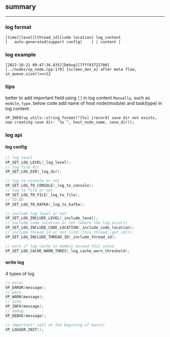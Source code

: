 
## summary ##
-----------

### log format ###
```
[time][level][thread_id][code location] log_content
|   auto-generated(support config)    | | content |
```

### log example ###
```
[2022-10-21 09:47:36.835][Debug][7fff43722700][../nodes/vp_node.cpp:179] [screen_des_a] after meta flow, in_queue.size()==>12
```

### tips ###
better to add important field using `[]` in log content `Manually`, such as `module`, `type`. below code add name of host node(module) and task(type) in log content.

```
VP_INFO(vp_utils::string_format("[%s] [record] save dir not exists, now creating save dir: `%s`", host_node_name, save_dir));
```

### log api ###

#### log config ####
```c++
// log level
VP_SET_LOG_LEVEL(_log_level);
// log file dir
VP_SET_LOG_DIR(_log_dir);

// log to console or not
VP_SET_LOG_TO_CONSOLE(_log_to_console);
// log to file or not
VP_SET_LOG_TO_FILE(_log_to_file);
// TO-DO
VP_SET_LOG_TO_KAFKA(_log_to_kafka);

// include log level or not
VP_SET_LOG_INCLUDE_LEVEL(_include_level);
// include code location or not (where the log occurs)
VP_SET_LOG_INCLUDE_CODE_LOCATION(_include_code_location);
// include thread id or not (std::this_thread::get_id())
VP_SET_LOG_INCLUDE_THREAD_ID(_include_thread_id);

// warn if log cache in memory exceed this value
VP_SET_LOG_CACHE_WARN_THRES(_log_cache_warn_threshold);
```


#### write log ####
4 types of log
```c++
// error
VP_ERROR(message);
// warn
VP_WARN(message);
// info
VP_INFO(message);
// debug
VP_DEBUG(message);
```

```c++
// important! call at the begining of main()
VP_LOGGER_INIT();
```